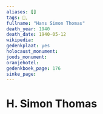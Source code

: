 ```yaml
---
aliases: []
tags: 👤, 
fullname: "Hans Simon Thomas"
death_year: 1940
death_date: 1940-05-12
wikipedia:
gedenkplaat: yes
holocaust_monument:
joods_monument:
oranjehotel:
gedenkboek_page: 176
sinke_page:
---
```


# H. Simon Thomas